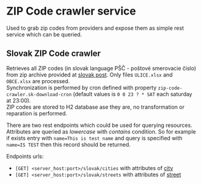 # ZIP Code crawler service

Used to grab zip codes from providers and expose them as simple rest service which can be queried.

## Slovak ZIP Code crawler
Retrieves all ZIP codes (in slovak language PŠČ - poštové smerovacie číslo) from zip archive provided at 
[slovak post](https://www.posta.sk/sluzby/postove-smerovacie-cisla). Only files `ULICE.xlsx` and `OBCE.xlsx` are processed.  
Synchronization is performed by cron defined with property `zip-code-crawler.sk-download-cron` (default values is `0 0 23 ? * SAT` each 
saturday at 23:00).  
ZIP codes are stored to H2 database ase they are, no transformation or reparation is performed.


There are two rest endpoints which could be used for querying resources. Attributes are queried as *lowercase* with *contains* condition. So for 
example if exists entry with `name=This is test name` and query is specified with `name=IS TEST` then this record should be returned.
  
Endpoints urls: 
* `[GET] <server_host:port>/slovak/cities` with attributes of 
[city](./src/main/java/com/github/bilak/zipcodes/slovak/persistence/model/Obec.java)
* `[GET] <server_host:port>/slovak/streets` with attributes of 
[street](./src/main/java/com/github/bilak/zipcodes/slovak/persistence/model/Ulica.java)